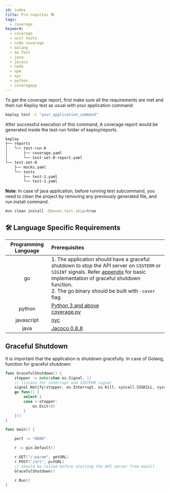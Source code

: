 ```yaml
---
id: index
title: Pre-requites 🛠️
tags:
  - coverage
keyword:
  - coverage
  - unit tests
  - code coverage
  - Golang
  - Go Test
  - java
  - jacoco
  - node
  - npm
  - nyc
  - python
  - coveragepy
---
```


To get the coverage report, first make sure all the requirements are met and then run Keploy test as usual with your application command:

```bash
keploy test -c "your_application_command"
```

After successful execution of this command, A coverage report would be generated inside the test-run folder of keploy/reports.

```sh
keploy
├── reports
│   └── test-run-0
│       ├── coverage.yaml
│       └── test-set-0-report.yaml
└── test-set-0
    ├── mocks.yaml
    └── tests
        ├── test-1.yaml
        └── test-2.yaml
```

**Note**: In case of java application, before running test subcommand, you need to clean the project by removing any previously generated file, and run install command.

```bash
mvn clean install -Dmaven.test.skip=true
```

## 🛠️ Language Specific Requirements

| Programming Language | Prerequisites                                                                                                                                                                                                                                              |
| :------------------: | :--------------------------------------------------------------------------------------------------------------------------------------------------------------------------------------------------------------------------------------------------------- |
|          go          | 1. The application should have a graceful shutdown to stop the API server on `SIGTERM` or `SIGINT` signals. Refer [appendix](#graceful-shutdown) for basic implementation of graceful shutdown function. <br/> 2. The go binary should be built with `-cover` flag. |
|        python        | [Python 3 and above](https://www.python.org/downloads/) <br/> [coverage.py](https://coverage.readthedocs.io/en/7.4.1/install.html)                                                                                                                         |
|      javascript      | [nyc](https://www.npmjs.com/package/nyc)                                                                                                                                                                                                                   |
|         java         | [Jacoco 0.8.8](https://mvnrepository.com/artifact/org.jacoco/jacoco-maven-plugin/0.8.8)                                                                                                                                                                    |

## Graceful Shutdown

It is important that the application is shutdown gracefully. In case of Golang, function for graceful shutdown:

```go
func GracefulShutdown() {
	stopper := make(chan os.Signal, 1)
	// listens for interrupt and SIGTERM signal
	signal.Notify(stopper, os.Interrupt, os.Kill, syscall.SIGKILL, syscall.SIGTERM)
	go func() {
		select {
		case <-stopper:
			os.Exit(0)
		}
	}()
}

func main() {

	port := "8080"

	r := gin.Default()

	r.GET("/:param", getURL)
	r.POST("/url", putURL)
	// should be called before starting the API server from main()
	GracefulShutdown()

	r.Run()
}
```

